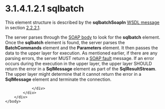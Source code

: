 <html dir="LTR" xmlns:mshelp="http://msdn.microsoft.com/mshelp" xmlns:ddue="http://ddue.schemas.microsoft.com/authoring/2003/5" xmlns:xlink="http://www.w3.org/1999/xlink" xmlns:tool="http://www.microsoft.com/tooltip">
    <head>
        <meta http-equiv="Content-Type" content="text/html; CHARSET=utf-8"></meta>
        <meta name="save" content="history"></meta>
        <title>3.1.4.1.2.1 sqlbatch</title>
        <xml>
            <mshelp:toctitle title="3.1.4.1.2.1 sqlbatch"></mshelp:toctitle>
            <mshelp:rltitle title="[MS-SSNWS]: sqlbatch"></mshelp:rltitle>
            <mshelp:keyword index="A" term="f098ed0c-e64f-402a-892d-b73c565f3bc3"></mshelp:keyword>
            <mshelp:attr name="DCSext.ContentType" value="open specification"></mshelp:attr>
            <mshelp:attr name="AssetID" value="f098ed0c-e64f-402a-892d-b73c565f3bc3"></mshelp:attr>
            <mshelp:attr name="TopicType" value="kbRef"></mshelp:attr>
            <mshelp:attr name="DCSext.Title" value="[MS-SSNWS]: sqlbatch" />
        </xml>
    </head>
    <body>
        <div id="header">
            <h1 class="heading">3.1.4.1.2.1 sqlbatch</h1>
        </div>
        <div id="mainSection">
            <div id="mainBody">
                <div id="allHistory" class="saveHistory"></div>
                <div id="sectionSection0" class="section" name="collapseableSection">
                    

<p>This element structure is described by the <b>sqlbatchSoapIn</b>
<a href="4baedaec-b5a7-4176-be88-e1cec659ab8c.md#gt_d5ccdf11-3f53-4118-a845-dfaca61838fb">WSDL message</a> in section <a href="412a60e3-0344-4cb0-9700-861a1a4e04e8.md">2.2.2.1</a>.</p>

<p>The server parses through the <a href="4baedaec-b5a7-4176-be88-e1cec659ab8c.md#gt_57cdf8ab-8d79-462d-a446-5d85632a7a04">SOAP body</a> to look for the <b>sqlbatch</b>
element. Once the <b>sqlbatch</b> element is found, the server parses the <b>BatchCommands</b>
element and the <b>Parameters</b> element. It then passes the data to the upper
layer for execution. As mentioned earlier, if there are any parsing errors, the
server MUST return a <a href="4baedaec-b5a7-4176-be88-e1cec659ab8c.md#gt_ec8728a8-1a75-426f-8767-aa1932c7c19f">SOAP
fault</a> message. If an error occurs during the execution in the upper layer,
the upper layer SHOULD return the error in a <b>SqlMessage</b> element as part
of the <b>SqlResultStream</b>. The upper layer might determine that it cannot
return the error in a <b>SqlMessage</b> element and terminate the connection.</p>


                </div>
            </div>
        </div>
    </body>
</html>